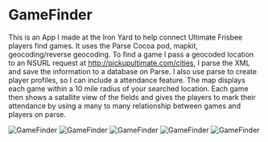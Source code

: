 # GameFinder
This is an App I made at the Iron Yard to help connect Ultimate Frisbee players find games. It uses the Parse Cocoa pod, mapkit, geocoding/reverse geocoding. To find a game I pass a geocoded location to an NSURL request at http://pickupultimate.com/cities, I parse the XML and save the information to a database on Parse. I also use parse to create player profiles, so I can include a attendance feature. The map displays each game within a 10 mile radius of your searched location. Each game then shows a satallite view of the fields and gives the players to mark their attendance by using a many to many relationship between games and players on parse. 


![GameFinder](http://i.imgur.com/PLIt8RX.png) ![GameFinder](http://i.imgur.com/BonQck1.png)  ![GameFinder](http://i.imgur.com/SQr3uM7.png) ![GameFinder](http://i.imgur.com/Zah7xWz.png) ![GameFinder](http://i.imgur.com/wOP1e0m.png) 
